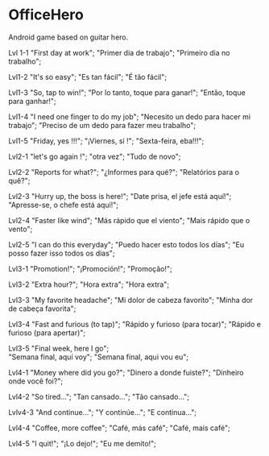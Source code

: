 # OfficeHero
Android game based on guitar hero.<br>

Lvl 1-1 
"First day at work";
"Primer dia de trabajo";
"Primeiro dia no trabalho";

Lvl1-2
"It's so easy";
"Es tan fácil";
"É tão fácil";

Lvl1-3
"So, tap to win!";
"Por lo tanto, toque para ganar!";
"Então, toque para ganhar!";

Lvl1-4
"I need one finger to do my job";
"Necesito un dedo para hacer mi trabajo";
"Preciso de um dedo para fazer meu trabalho";

Lvl1-5
"Friday, yes !!!";
"¡Viernes, sí !";
"Sexta-feira, eba!!!";

Lvl2-1
"let's go again !";
"otra vez";
"Tudo de novo";

Lvl2-2
"Reports for what?";
"¿Informes para qué?";
"Relatórios para o quê?";

Lvl2-3
"Hurry up, the boss is here!";
"Date prisa, el jefe está aquí!";
"Apresse-se, o chefe está aqui!";

Lvl2-4
"Faster like wind";
"Más rápido que el viento";
"Mais rápido que o vento";

Lvl2-5
"I can do this everyday";
"Puedo hacer esto todos los días";
"Eu posso fazer isso todos os dias";

Lvl3-1
"Promotion!";
"¡Promoción!";
"Promoção!";

Lvl3-2
"Extra hour?";
"Hora extra";
"Hora extra";

Lvl3-3
"My favorite headache";
"Mi dolor de cabeza favorito";
"Minha dor de cabeça favorita";

Lvl3-4
"Fast and furious (to tap)";
"Rápido y furioso (para tocar)";
"Rápido e furioso (para apertar)";

Lvl3-5
"Final week, here I go";            
"Semana final, aquí voy";
"Semana final, aqui vou eu";

Lvl4-1
"Money where did you go?";
"Dinero a donde fuiste?";
"Dinheiro onde você foi?";

Lvl4-2
"So tired...";
"Tan cansado...";
"Tão cansado...";

Lvlv4-3
"And continue...";
"Y continúe...";
"E continua...";

Lvl4-4
"Coffee, more coffee";
"Café, más café";
"Café, mais café";

Lvl4-5
"I quit!";
"¡Lo dejo!";
"Eu me demito!";
